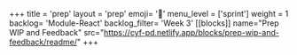 +++
title = 'prep'
layout = 'prep'
emoji= '📝'
menu_level = ['sprint']
weight = 1
backlog= 'Module-React'
backlog_filter= 'Week 3'
[[blocks]]
name="Prep WIP and Feedback"
src="https://cyf-pd.netlify.app/blocks/prep-wip-and-feedback/readme/"
+++


